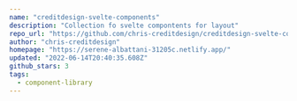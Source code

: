 ```yaml
---
name: "creditdesign-svelte-components"
description: "Collection fo svelte compontents for layout"
repo_url: "https://github.com/chris-creditdesign/creditdesign-svelte-components"
author: "chris-creditdesign"
homepage: "https://serene-albattani-31205c.netlify.app/"
updated: "2022-06-14T20:40:35.608Z"
github_stars: 3
tags: 
  - component-library
---
```

